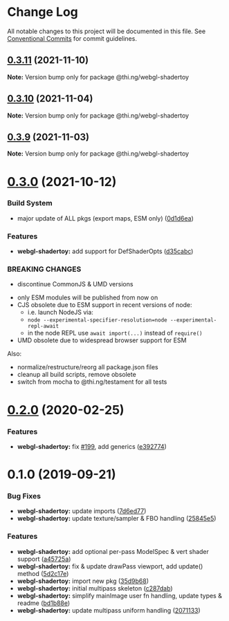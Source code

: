 # Change Log

All notable changes to this project will be documented in this file.
See [Conventional Commits](https://conventionalcommits.org) for commit guidelines.

## [0.3.11](https://github.com/thi-ng/umbrella/compare/@thi.ng/webgl-shadertoy@0.3.10...@thi.ng/webgl-shadertoy@0.3.11) (2021-11-10)

**Note:** Version bump only for package @thi.ng/webgl-shadertoy





## [0.3.10](https://github.com/thi-ng/umbrella/compare/@thi.ng/webgl-shadertoy@0.3.9...@thi.ng/webgl-shadertoy@0.3.10) (2021-11-04)

**Note:** Version bump only for package @thi.ng/webgl-shadertoy





## [0.3.9](https://github.com/thi-ng/umbrella/compare/@thi.ng/webgl-shadertoy@0.3.8...@thi.ng/webgl-shadertoy@0.3.9) (2021-11-03)

**Note:** Version bump only for package @thi.ng/webgl-shadertoy





# [0.3.0](https://github.com/thi-ng/umbrella/compare/@thi.ng/webgl-shadertoy@0.2.91...@thi.ng/webgl-shadertoy@0.3.0) (2021-10-12)


### Build System

* major update of ALL pkgs (export maps, ESM only) ([0d1d6ea](https://github.com/thi-ng/umbrella/commit/0d1d6ea9fab2a645d6c5f2bf2591459b939c09b6))


### Features

* **webgl-shadertoy:** add support for DefShaderOpts ([d35cabc](https://github.com/thi-ng/umbrella/commit/d35cabc3805b6c0c710778c21a45e6f13a477b7f))


### BREAKING CHANGES

* discontinue CommonJS & UMD versions

- only ESM modules will be published from now on
- CJS obsolete due to ESM support in recent versions of node:
  - i.e. launch NodeJS via:
  - `node --experimental-specifier-resolution=node --experimental-repl-await`
  - in the node REPL use `await import(...)` instead of `require()`
- UMD obsolete due to widespread browser support for ESM

Also:
- normalize/restructure/reorg all package.json files
- cleanup all build scripts, remove obsolete
- switch from mocha to @thi.ng/testament for all tests






#  [0.2.0](https://github.com/thi-ng/umbrella/compare/@thi.ng/webgl-shadertoy@0.1.4...@thi.ng/webgl-shadertoy@0.2.0) (2020-02-25)

###  Features

- **webgl-shadertoy:** fix [#199](https://github.com/thi-ng/umbrella/issues/199), add generics ([e392774](https://github.com/thi-ng/umbrella/commit/e392774945e4d29f145dba2fd17f99919b2c5fd5))

#  0.1.0 (2019-09-21)

###  Bug Fixes

- **webgl-shadertoy:** update imports ([7d6ed77](https://github.com/thi-ng/umbrella/commit/7d6ed77))
- **webgl-shadertoy:** update texture/sampler & FBO handling ([25845e5](https://github.com/thi-ng/umbrella/commit/25845e5))

###  Features

- **webgl-shadertoy:** add optional per-pass ModelSpec & vert shader support ([a45725a](https://github.com/thi-ng/umbrella/commit/a45725a))
- **webgl-shadertoy:** fix & update drawPass viewport, add update() method ([5d2c17e](https://github.com/thi-ng/umbrella/commit/5d2c17e))
- **webgl-shadertoy:** import new pkg ([35d9b68](https://github.com/thi-ng/umbrella/commit/35d9b68))
- **webgl-shadertoy:** initial multipass skeleton ([c287dab](https://github.com/thi-ng/umbrella/commit/c287dab))
- **webgl-shadertoy:** simplify mainImage user fn handling, update types & readme ([bd1b88e](https://github.com/thi-ng/umbrella/commit/bd1b88e))
- **webgl-shadertoy:** update multipass uniform handling ([2071133](https://github.com/thi-ng/umbrella/commit/2071133))
